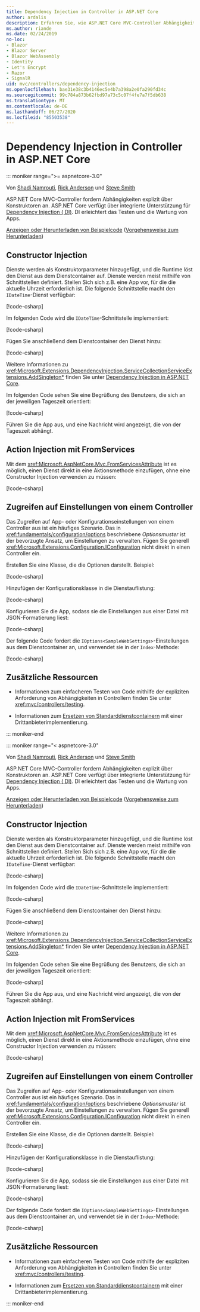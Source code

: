 ```yaml
---
title: Dependency Injection in Controller in ASP.NET Core
author: ardalis
description: Erfahren Sie, wie ASP.NET Core MVC-Controller Abhängigkeiten mit Dependency Injection in ASP.NET Core explizit über Konstruktoren anfordern.
ms.author: riande
ms.date: 02/24/2019
no-loc:
- Blazor
- Blazor Server
- Blazor WebAssembly
- Identity
- Let's Encrypt
- Razor
- SignalR
uid: mvc/controllers/dependency-injection
ms.openlocfilehash: bae31e38c3b4146ec5e4b7a398a2e0fa290fd34c
ms.sourcegitcommit: 99c784a873b62fbd97a73c5c07f4fe7a7f5db638
ms.translationtype: MT
ms.contentlocale: de-DE
ms.lasthandoff: 06/27/2020
ms.locfileid: "85503538"
---
```

# <a name="dependency-injection-into-controllers-in-aspnet-core"></a>Dependency Injection in Controller in ASP.NET Core

::: moniker range=">= aspnetcore-3.0"

Von [Shadi Namrouti](https://github.com/shadinamrouti), [Rick Anderson](https://twitter.com/RickAndMSFT) und [Steve Smith](https://github.com/ardalis)

ASP.NET Core MVC-Controller fordern Abhängigkeiten explizit über Konstruktoren an. ASP.NET Core verfügt über integrierte Unterstützung für [Dependency Injection ( DI)](xref:fundamentals/dependency-injection). DI erleichtert das Testen und die Wartung von Apps.

[Anzeigen oder Herunterladen von Beispielcode](https://github.com/dotnet/AspNetCore.Docs/tree/master/aspnetcore/mvc/controllers/dependency-injection/sample) ([Vorgehensweise zum Herunterladen](xref:index#how-to-download-a-sample))

## <a name="constructor-injection"></a>Constructor Injection

Dienste werden als Konstruktorparameter hinzugefügt, und die Runtime löst den Dienst aus dem Dienstcontainer auf. Dienste werden meist mithilfe von Schnittstellen definiert. Stellen Sich sich z.B. eine App vor, für die die aktuelle Uhrzeit erforderlich ist. Die folgende Schnittstelle macht den `IDateTime`-Dienst verfügbar:

[!code-csharp[](dependency-injection/3.1sample/ControllerDI/Interfaces/IDateTime.cs?name=snippet)]

Im folgenden Code wird die `IDateTime`-Schnittstelle implementiert:

[!code-csharp[](dependency-injection/3.1sample/ControllerDI/Services/SystemDateTime.cs?name=snippet)]

Fügen Sie anschließend dem Dienstcontainer den Dienst hinzu:

[!code-csharp[](dependency-injection/3.1sample/ControllerDI/Startup1.cs?name=snippet&highlight=3)]

Weitere Informationen zu <xref:Microsoft.Extensions.DependencyInjection.ServiceCollectionServiceExtensions.AddSingleton*> finden Sie unter [Dependency Injection in ASP.NET Core](xref:fundamentals/dependency-injection#service-lifetimes).

Im folgenden Code sehen Sie eine Begrüßung des Benutzers, die sich an der jeweiligen Tageszeit orientiert:

[!code-csharp[](dependency-injection/3.1sample/ControllerDI/Controllers/HomeController.cs?name=snippet)]

Führen Sie die App aus, und eine Nachricht wird angezeigt, die von der Tageszeit abhängt.

## <a name="action-injection-with-fromservices"></a>Action Injection mit FromServices

Mit dem <xref:Microsoft.AspNetCore.Mvc.FromServicesAttribute> ist es möglich, einen Dienst direkt in eine Aktionsmethode einzufügen, ohne eine Constructor Injection verwenden zu müssen:

[!code-csharp[](dependency-injection/3.1sample/ControllerDI/Controllers/HomeController.cs?name=snippet2)]

## <a name="access-settings-from-a-controller"></a>Zugreifen auf Einstellungen von einem Controller

Das Zugreifen auf App- oder Konfigurationseinstellungen von einem Controller aus ist ein häufiges Szenario. Das in <xref:fundamentals/configuration/options> beschriebene *Optionsmuster* ist der bevorzugte Ansatz, um Einstellungen zu verwalten. Fügen Sie generell <xref:Microsoft.Extensions.Configuration.IConfiguration> nicht direkt in einen Controller ein.

Erstellen Sie eine Klasse, die die Optionen darstellt. Beispiel:

[!code-csharp[](dependency-injection/3.1sample/ControllerDI/Models/SampleWebSettings.cs?name=snippet)]

Hinzufügen der Konfigurationsklasse in die Dienstauflistung:

[!code-csharp[](dependency-injection/3.1sample/ControllerDI/Startup.cs?highlight=4&name=snippet1)]

Konfigurieren Sie die App, sodass sie die Einstellungen aus einer Datei mit JSON-Formatierung liest:

[!code-csharp[](dependency-injection/3.1sample/ControllerDI/Program.cs?name=snippet&range=10-15)]

Der folgende Code fordert die `IOptions<SampleWebSettings>`-Einstellungen aus dem Dienstcontainer an, und verwendet sie in der `Index`-Methode:

[!code-csharp[](dependency-injection/3.1sample/ControllerDI/Controllers/SettingsController.cs?name=snippet)]

## <a name="additional-resources"></a>Zusätzliche Ressourcen

* Informationen zum einfacheren Testen von Code mithilfe der expliziten Anforderung von Abhängigkeiten in Controllern finden Sie unter <xref:mvc/controllers/testing>.

* Informationen zum [Ersetzen von Standarddienstcontainern](xref:fundamentals/dependency-injection#default-service-container-replacement) mit einer Drittanbieterimplementierung.

::: moniker-end

::: moniker range="< aspnetcore-3.0"

Von [Shadi Namrouti](https://github.com/shadinamrouti), [Rick Anderson](https://twitter.com/RickAndMSFT) und [Steve Smith](https://github.com/ardalis)

ASP.NET Core MVC-Controller fordern Abhängigkeiten explizit über Konstruktoren an. ASP.NET Core verfügt über integrierte Unterstützung für [Dependency Injection ( DI)](xref:fundamentals/dependency-injection). DI erleichtert das Testen und die Wartung von Apps.

[Anzeigen oder Herunterladen von Beispielcode](https://github.com/dotnet/AspNetCore.Docs/tree/master/aspnetcore/mvc/controllers/dependency-injection/sample) ([Vorgehensweise zum Herunterladen](xref:index#how-to-download-a-sample))

## <a name="constructor-injection"></a>Constructor Injection

Dienste werden als Konstruktorparameter hinzugefügt, und die Runtime löst den Dienst aus dem Dienstcontainer auf. Dienste werden meist mithilfe von Schnittstellen definiert. Stellen Sich sich z.B. eine App vor, für die die aktuelle Uhrzeit erforderlich ist. Die folgende Schnittstelle macht den `IDateTime`-Dienst verfügbar:

[!code-csharp[](dependency-injection/sample/ControllerDI/Interfaces/IDateTime.cs?name=snippet)]

Im folgenden Code wird die `IDateTime`-Schnittstelle implementiert:

[!code-csharp[](dependency-injection/sample/ControllerDI/Services/SystemDateTime.cs?name=snippet)]

Fügen Sie anschließend dem Dienstcontainer den Dienst hinzu:

[!code-csharp[](dependency-injection/sample/ControllerDI/Startup1.cs?name=snippet&highlight=3)]

Weitere Informationen zu <xref:Microsoft.Extensions.DependencyInjection.ServiceCollectionServiceExtensions.AddSingleton*> finden Sie unter [Dependency Injection in ASP.NET Core](xref:fundamentals/dependency-injection#service-lifetimes).

Im folgenden Code sehen Sie eine Begrüßung des Benutzers, die sich an der jeweiligen Tageszeit orientiert:

[!code-csharp[](dependency-injection/sample/ControllerDI/Controllers/HomeController.cs?name=snippet)]

Führen Sie die App aus, und eine Nachricht wird angezeigt, die von der Tageszeit abhängt.

## <a name="action-injection-with-fromservices"></a>Action Injection mit FromServices

Mit dem <xref:Microsoft.AspNetCore.Mvc.FromServicesAttribute> ist es möglich, einen Dienst direkt in eine Aktionsmethode einzufügen, ohne eine Constructor Injection verwenden zu müssen:

[!code-csharp[](dependency-injection/sample/ControllerDI/Controllers/HomeController.cs?name=snippet2)]

## <a name="access-settings-from-a-controller"></a>Zugreifen auf Einstellungen von einem Controller

Das Zugreifen auf App- oder Konfigurationseinstellungen von einem Controller aus ist ein häufiges Szenario. Das in <xref:fundamentals/configuration/options> beschriebene *Optionsmuster* ist der bevorzugte Ansatz, um Einstellungen zu verwalten. Fügen Sie generell <xref:Microsoft.Extensions.Configuration.IConfiguration> nicht direkt in einen Controller ein.

Erstellen Sie eine Klasse, die die Optionen darstellt. Beispiel:

[!code-csharp[](dependency-injection/sample/ControllerDI/Models/SampleWebSettings.cs?name=snippet)]

Hinzufügen der Konfigurationsklasse in die Dienstauflistung:

[!code-csharp[](dependency-injection/sample/ControllerDI/Startup.cs?highlight=4&name=snippet1)]

Konfigurieren Sie die App, sodass sie die Einstellungen aus einer Datei mit JSON-Formatierung liest:

[!code-csharp[](dependency-injection/sample/ControllerDI/Program.cs?name=snippet&range=10-15)]

Der folgende Code fordert die `IOptions<SampleWebSettings>`-Einstellungen aus dem Dienstcontainer an, und verwendet sie in der `Index`-Methode:

[!code-csharp[](dependency-injection/sample/ControllerDI/Controllers/SettingsController.cs?name=snippet)]

## <a name="additional-resources"></a>Zusätzliche Ressourcen

* Informationen zum einfacheren Testen von Code mithilfe der expliziten Anforderung von Abhängigkeiten in Controllern finden Sie unter <xref:mvc/controllers/testing>.

* Informationen zum [Ersetzen von Standarddienstcontainern](xref:fundamentals/dependency-injection#default-service-container-replacement) mit einer Drittanbieterimplementierung.

::: moniker-end
